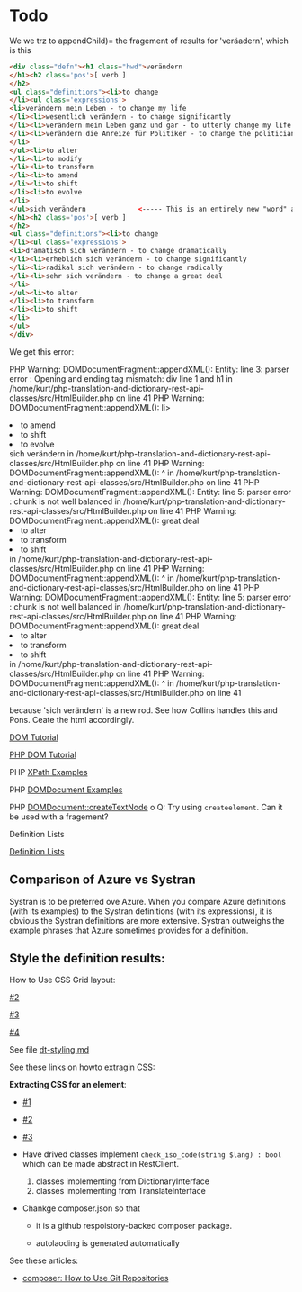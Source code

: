 #  Todo

We we trz to appendChild)= the fragement of results for 'veräadern', which is this

```html
<div class="defn"><h1 class="hwd">verändern
</h1><h2 class='pos'>[ verb ]
</h2>
<ul class="definitions"><li>to change
</li><ul class='expressions'>
<li>verändern mein Leben - to change my life
</li><li>wesentlich verändern - to change significantly
</li><li>verändern mein Leben ganz und gar - to utterly change my life
</li><li>verändern die Anreize für Politiker - to change the politicians' incentives
</li>
</ul><li>to alter
</li><li>to modify
</li><li>to transform
</li><li>to amend
</li><li>to shift
</li><li>to evolve
</li>
</ul>sich verändern             <----- This is an entirely new "word" and defintion. IT should have an <h1> -- maybe <div ...><h1>...</h1>
</h1><h2 class='pos'>[ verb ]
</h2>
<ul class="definitions"><li>to change
</li><ul class='expressions'>
<li>dramatisch sich verändern - to change dramatically
</li><li>erheblich sich verändern - to change significantly
</li><li>radikal sich verändern - to change radically
</li><li>sehr sich verändern - to change a great deal
</li>
</ul><li>to alter
</li><li>to transform
</li><li>to shift
</li>
</ul>
</div>
```
We get this error:

PHP Warning:  DOMDocumentFragment::appendXML(): Entity: line 3: parser error : Opening and ending tag mismatch: div line 1 and h1 in /home/kurt/php-translation-and-dictionary-rest-api-classes/src/HtmlBuilder.php on line 41
PHP Warning:  DOMDocumentFragment::appendXML(): li><li>to amend</li><li>to shift</li><li>to evolve</li></ul>sich verändern</h1> in /home/kurt/php-translation-and-dictionary-rest-api-classes/src/HtmlBuilder.php on line 41
PHP Warning:  DOMDocumentFragment::appendXML():                                                                                ^ in /home/kurt/php-translation-and-dictionary-rest-api-classes/src/HtmlBuilder.php on line 41
PHP Warning:  DOMDocumentFragment::appendXML(): Entity: line 5: parser error : chunk is not well balanced in /home/kurt/php-translation-and-dictionary-rest-api-classes/src/HtmlBuilder.php on line 41
PHP Warning:  DOMDocumentFragment::appendXML(): great deal</li></ul><li>to alter</li><li>to transform</li><li>to shift</li></ul> in /home/kurt/php-translation-and-dictionary-rest-api-classes/src/HtmlBuilder.php on line 41
PHP Warning:  DOMDocumentFragment::appendXML():                                                                                ^ in /home/kurt/php-translation-and-dictionary-rest-api-classes/src/HtmlBuilder.php on line 41
PHP Warning:  DOMDocumentFragment::appendXML(): Entity: line 5: parser error : chunk is not well balanced in /home/kurt/php-translation-and-dictionary-rest-api-classes/src/HtmlBuilder.php on line 41
PHP Warning:  DOMDocumentFragment::appendXML(): great deal</li></ul><li>to alter</li><li>to transform</li><li>to shift</li></ul> in /home/kurt/php-translation-and-dictionary-rest-api-classes/src/HtmlBuilder.php on line 41
PHP Warning:  DOMDocumentFragment::appendXML():                                                                                ^ in /home/kurt/php-translation-and-dictionary-rest-api-classes/src/HtmlBuilder.php on line 41

because 'sich verändern' is a new rod. See how Collins handles this and Pons. Ceate the html accordingly.
 

[DOM Tutorial](https://www.w3schools.com/xml/dom_intro.asp)

[PHP DOM Tutorial](https://www.bitdegree.org/learn/php-domdocument)

PHP [XPath Examples](https://www.bitbook.io/domdocument-php-tutorial)

PHP [DOMDocument Examples](https://eecs.blog/php-using-domdocument-to-work-with-html/)

PHP [DOMDocument::createTextNode](https://www.php.net/manual/en/domdocument.createtextnode.php)
o
Q: Try using `createelement`. Can it be used with a fragement?

Definition Lists

[Definition Lists](https://developer.mozilla.org/en-US/docs/Web/HTML/Element/dl)

## Comparison of Azure vs Systran

Systran is to be preferred ove Azure. When you compare Azure definitions (with its examples) to the Systran definitions (with its expressions), it is obvious the Systran definitions are more extensive. Systran outweighs the example phrases that Azure
sometimes provides for a definition. 

## Style the definition results: 

How to Use CSS Grid layout:

[#2](https://developer.mozilla.org/en-US/docs/Web/CSS/CSS_Grid_Layout/Basic_Concepts_of_Grid_Layout)

[#3](https://developer.mozilla.org/en-US/docs/Web/CSS/CSS_Grid_Layout)

[#4](https://css-tricks.com/snippets/css/complete-guide-grid/)
	
See file [dt-styling.md](./dt-styling.md)

See these links on howto extragin CSS:

**Extracting CSS for an element**:

- [#1](https://stackoverflow.com/questions/5296622/how-can-i-grab-all-css-styles-of-an-element)

- [#2](https://getcssscan.com/blog/how-to-inspect-copy-element-css#:~:text=First%2C%20hover%20over%20the%20element,choose%20the%20option%20%E2%80%9CInspect%E2%80%9D.&text=On%20the%20left%20side%20is,%E2%80%9D%20%3E%20%E2%80%9CCopy%20styles%E2%80%9D)

- [#3](https://daily-dev-tips.com/posts/chrome-copy-all-css-for-an-element/)


- Have drived classes implement `check_iso_code(string $lang) : bool`  which can be made abstract in RestClient.

  1. classes implementing from DictionaryInterface
  2. classes implementing from TranslateInterface

- Chankge composer.json so that

  - it is a github respoistory-backed composer package.

  - autolaoding is generated automatically

See these articles:

- [composer: How to Use Git Repositories](https://www.daggerhartlab.com/composer-how-to-use-git-repositories/)
